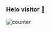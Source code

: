 ### Helo visitor 👋





<p align="left"> <img src="https://komarev.com/ghpvc/?username=dystdev&label=Profile%20views&color=0e75b6&style=flat" alt="counter" /> </p>



<!--
**DystDev/DystDev** is a ✨ _special_ ✨ repository because its `README.md` (this file) appears on your GitHub profile.

Here are some ideas to get you started:

- 🔭 I’m currently working on ...
- 🌱 I’m currently learning ...
- 👯 I’m looking to collaborate on ...
- 🤔 I’m looking for help with ...
- 💬 Ask me about ...
- 📫 How to reach me: ...
- 😄 Pronouns: ...
- ⚡ Fun fact: ...
-->
